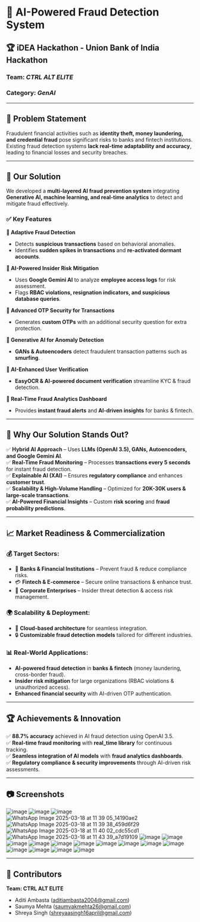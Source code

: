 # 🚀 **AI-Powered Fraud Detection System**
## 🏆 iDEA Hackathon - Union Bank of India Hackathon  
### **Team: *CTRL ALT ELITE***  
### **Category: *GenAI***  

---

## 📌 **Problem Statement**  
Fraudulent financial activities such as **identity theft, money laundering, and credential fraud** pose significant risks to banks and fintech institutions. Existing fraud detection systems **lack real-time adaptability and accuracy**, leading to financial losses and security breaches.  

---

## 🎯 **Our Solution**  
We developed a **multi-layered AI fraud prevention system** integrating **Generative AI, machine learning, and real-time analytics** to detect and mitigate fraud effectively.  

### ✅ **Key Features**  

**🔹 Adaptive Fraud Detection**  
  - Detects **suspicious transactions** based on behavioral anomalies.  
  - Identifies **sudden spikes in transactions** and **re-activated dormant accounts**.  

**🔹 AI-Powered Insider Risk Mitigation**  
  - Uses **Google Gemini AI** to analyze **employee access logs** for risk assessment.  
  - Flags **RBAC violations, resignation indicators, and suspicious database queries**.  

**🔹 Advanced OTP Security for Transactions**  
  - Generates **custom OTPs** with an additional security question for extra protection.  

**🔹 Generative AI for Anomaly Detection**  
  - **GANs & Autoencoders** detect fraudulent transaction patterns such as **smurfing**.  

**🔹 AI-Enhanced User Verification**  
  - **EasyOCR & AI-powered document verification** streamline KYC & fraud detection.  

**🔹 Real-Time Fraud Analytics Dashboard**  
  - Provides **instant fraud alerts** and **AI-driven insights** for banks & fintech.  

---

## 🚀 **Why Our Solution Stands Out?**  

✅ **Hybrid AI Approach** – Uses **LLMs (OpenAI 3.5), GANs, Autoencoders, and Google Gemini AI**.  
✅ **Real-Time Fraud Monitoring** – Processes **transactions every 5 seconds** for instant fraud detection.  
✅ **Explainable AI (XAI)** – Ensures **regulatory compliance** and enhances **customer trust**.  
✅ **Scalability & High-Volume Handling** – Optimized for **20K-30K users & large-scale transactions**.  
✅ **AI-Powered Financial Insights** – Custom **risk scoring** and **fraud probability predictions**.  

---

## 📈 **Market Readiness & Commercialization**  

### 💰 **Target Sectors:**  
- 🏦 **Banks & Financial Institutions** – Prevent fraud & reduce compliance risks.  
- 💳 **Fintech & E-commerce** – Secure online transactions & enhance trust.  
- 🏢 **Corporate Enterprises** – Insider threat detection & access risk management.  

### 🌍 **Scalability & Deployment:**  
- 🚀 **Cloud-based architecture** for seamless integration.  
- 🔒 **Customizable fraud detection models** tailored for different industries.  

### 📊 **Real-World Applications:**  
- **AI-powered fraud detection** in **banks & fintech** (money laundering, cross-border fraud).  
- **Insider risk mitigation** for large organizations (RBAC violations & unauthorized access).  
- **Enhanced financial security** with AI-driven OTP authentication.  

---

## 🏆 **Achievements & Innovation**  

✅ **88.7% accuracy** achieved in AI fraud detection using OpenAI 3.5.  
✅ **Real-time fraud monitoring** with **real_time library** for continuous tracking.  
✅ **Seamless integration of AI models** with **fraud analytics dashboards**.  
✅ **Regulatory compliance & security improvements** through AI-driven risk assessments.  

---

## 📷 **Screenshots**  
![image](https://github.com/user-attachments/assets/99cb9b6a-7f0b-42bb-af0b-2ae339249783)
![image](https://github.com/user-attachments/assets/c2987e0c-f82a-4cdb-b3e3-9c07d41d54ec)
![image](https://github.com/user-attachments/assets/186dbdbb-4a06-44c0-a9ce-5cfca8c6040b)
![WhatsApp Image 2025-03-18 at 11 39 05_14190ae2](https://github.com/user-attachments/assets/08cc9026-c26a-4d2a-bf5b-23684f6939d2)
![WhatsApp Image 2025-03-18 at 11 39 38_459d6f29](https://github.com/user-attachments/assets/9d01fd0a-91f1-42b8-86f9-9e3e031f0bf7)
![WhatsApp Image 2025-03-18 at 11 40 02_cdc55cd1](https://github.com/user-attachments/assets/221896fe-ae32-4fda-8f29-a4590c16d14f)
![WhatsApp Image 2025-03-18 at 11 43 39_a7d19109](https://github.com/user-attachments/assets/6963c26b-7ba3-4399-9ebe-c33db01506e3)
![image](https://github.com/user-attachments/assets/c8baca54-7a64-4155-81cb-771b16485b7f)
![image](https://github.com/user-attachments/assets/a6a4af4e-a933-48a2-a07b-7d7c7deb7c0f) ![image](https://github.com/user-attachments/assets/589e0f1b-2fa5-4af0-bea6-1341a05a1a01)
![image](https://github.com/user-attachments/assets/2e60cd42-d61c-43fa-97a9-8331b54d3bee)
![image](https://github.com/user-attachments/assets/4f6b6fdf-458a-42b1-907d-739027715ac9)
![image](https://github.com/user-attachments/assets/ebd08a06-1ff3-4965-b009-fcdf001b0cfb)
![image](https://github.com/user-attachments/assets/13b7d80a-1572-4022-8545-87db2b6d6b9b)
![image](https://github.com/user-attachments/assets/543c1277-70c7-451f-b2b0-0b63e9ec5ec8) ![image](https://github.com/user-attachments/assets/c2cbbe4e-810e-4489-ad4b-23b119311b6d)  ![image](https://github.com/user-attachments/assets/2433bdf3-cd89-48d8-989d-236db11042a4)
![image](https://github.com/user-attachments/assets/e94452ca-5627-4787-bde8-5a1f481c5d7f)  ![image](https://github.com/user-attachments/assets/8936705b-a69a-434b-b0a3-e1a18360bb57) ![image](https://github.com/user-attachments/assets/84088c63-5da3-482c-94ea-28711a142f62)
![image](https://github.com/user-attachments/assets/91b596a8-28eb-4e0f-ab61-b1d1927330ba)

---

## 🤝 **Contributors**  
**Team: CTRL ALT ELITE**  
- Aditi Ambasta (aditiambasta2004@gmail.com)
- Saumya Mehta (saumyakmehta26@gmail.com)
- Shreya Singh (shreyaasingh16april@gmail.com)
